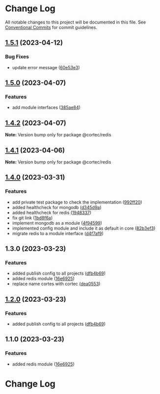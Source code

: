 # Change Log

All notable changes to this project will be documented in this file.
See [Conventional Commits](https://conventionalcommits.org) for commit guidelines.

## [1.5.1](https://github.com/saswatds/cortec/compare/@cortec/redis@1.5.0...@cortec/redis@1.5.1) (2023-04-12)

### Bug Fixes

- update error message ([60e53e3](https://github.com/saswatds/cortec/commit/60e53e380fa89d746c9ac962090680fbff65306e))

## [1.5.0](https://github.com/saswatds/cortec/compare/@cortec/redis@1.4.2...@cortec/redis@1.5.0) (2023-04-07)

### Features

- add module interfaces ([385ae84](https://github.com/saswatds/cortec/commit/385ae84f256153b35272a389d530963d5c23075c))

## [1.4.2](https://github.com/saswatds/cortec/compare/@cortec/redis@1.4.1...@cortec/redis@1.4.2) (2023-04-07)

**Note:** Version bump only for package @cortec/redis

## [1.4.1](https://github.com/saswatds/cortec/compare/@cortec/redis@1.4.0...@cortec/redis@1.4.1) (2023-04-06)

**Note:** Version bump only for package @cortec/redis

## [1.4.0](https://github.com/saswatds/cortec/compare/@cortec/redis@1.3.0...@cortec/redis@1.4.0) (2023-03-31)

### Features

- add private test package to check the implementation ([992ff20](https://github.com/saswatds/cortec/commit/992ff20ca4c3b7ce2d154323a6a9e763c2214c22))
- added healthcheck for mongodb ([d345d9a](https://github.com/saswatds/cortec/commit/d345d9aeeccdf5ccd3cec38b3da29a5c995f5d29))
- added healthcheck for redis ([1948337](https://github.com/saswatds/cortec/commit/1948337ea44c9186ed652bc03181f979e9c9ad04))
- fix git link ([1bd8f6a](https://github.com/saswatds/cortec/commit/1bd8f6a6789555c02abaaa58b58d82c6a474f23c))
- implement mongodb as a module ([4f94599](https://github.com/saswatds/cortec/commit/4f94599a5418b6d30d2b800083d2fbd47fb8ff7e))
- implemented config module and include it as default in core ([82b3ef3](https://github.com/saswatds/cortec/commit/82b3ef38a7ab1afd453e2d96b34ec79fb7a24463))
- migrate redis to a module interface ([d4f7af9](https://github.com/saswatds/cortec/commit/d4f7af93f59eb459735e9b81a9a507c8be32910b))

## 1.3.0 (2023-03-23)

### Features

- added publish config to all projects ([dfb4b69](https://github.com/saswatds/cortec/commit/dfb4b69645b860b6686792d7a4272700686fd544))
- added redis module ([16e6925](https://github.com/saswatds/cortec/commit/16e69254efd3fa1cf7b7ebee1ce08b4a6dcc869c))
- replace name cortes with cortec ([dea0553](https://github.com/saswatds/cortec/commit/dea055356354609a61c9900293a68c07cb71ba54))

## [1.2.0](https://github.com/saswatds/cortec/compare/@cortec/redis@1.1.0...@cortec/redis@1.2.0) (2023-03-23)

### Features

- added publish config to all projects ([dfb4b69](https://github.com/saswatds/cortec/commit/dfb4b69645b860b6686792d7a4272700686fd544))

## 1.1.0 (2023-03-23)

### Features

- added redis module ([16e6925](https://github.com/saswatds/cortec/commit/16e69254efd3fa1cf7b7ebee1ce08b4a6dcc869c))

# Change Log
